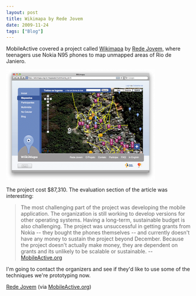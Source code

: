 ```yaml
---
layout: post
title: Wikimapa by Rede Jovem
date: 2009-11-24
tags: ["Blog"]
---
```


MobileActive covered a project called [Wikimapa](http://wikimapa.org.br/mapeados?community_id=5) by [Rede Jovem](http://www.redejovem.org.br/), where teenagers use Nokia N95 phones to map unmapped areas of Rio de Janiero.

![Screen shot 2009-11-24 at 12.02.59 PM](Screen-shot-2009-11-24-at-12.02.59-PM-403x300.png "Screen shot 2009-11-24 at 12.02.59 PM")

The project cost $87,310. The evaluation section of the article was interesting:

> The most challenging part of the project was developing the mobile application.  The organization is still working to develop versions for other operating systems.  Having a long-term, sustainable budget is also challenging.  The project was unsuccessful in getting grants from Nokia -- they bought the phones themselves -- and currently doesn't have any money to sustain the project beyond December.  Because the project doesn't actually make money, they are dependent on grants and its unlikely to be scalable or sustainable. -- [MobileActive.org](http://mobileactive.org)

I'm going to contact the organizers and see if  they'd like to use some of the techniques we're prototyping now.

[Rede Jovem](http://mobileactive.org/case-studies/rede-jovem-wikimapa) (via [MobileActive.org](http://mobileactive.org))